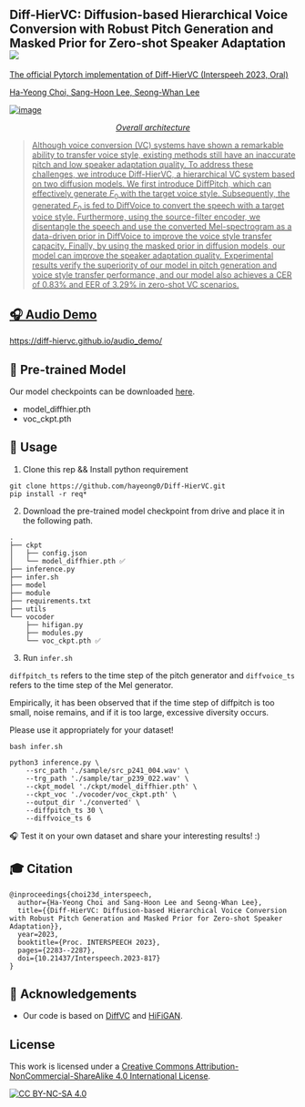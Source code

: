 ##  Diff-HierVC: Diffusion-based Hierarchical Voice Conversion with Robust Pitch Generation and Masked Prior for Zero-shot Speaker Adaptation  <a src="https://img.shields.io/badge/cs.CV-2311.04693-b31b1b?logo=arxiv&logoColor=red" href="http://arxiv.org/abs/2311.04693"> <img src="https://img.shields.io/badge/cs.CV-2311.04693-b31b1b?logo=arxiv&logoColor=red">

The official Pytorch implementation of Diff-HierVC (Interspeeh 2023, Oral)
   
Ha-Yeong Choi, Sang-Hoon Lee, Seong-Whan Lee 

![image](https://github.com/hayeong0/Diff-HierVC/assets/47182864/e8a22c5f-af6f-43e8-92b0-0aac839cb0b6)
<p align="center"><em> Overall architecture </em>

> Although voice conversion (VC) systems have shown a remarkable ability to transfer voice style, existing methods still have an inaccurate pitch and low speaker adaptation quality. To address these challenges, we introduce Diff-HierVC, a hierarchical VC system based on two diffusion models. We first introduce DiffPitch, which can effectively generate $F_0$ with the target voice style. Subsequently, the generated $F_0$ is fed to DiffVoice to convert the speech with a target voice style. Furthermore, using the source-filter encoder, we disentangle the speech and use the converted Mel-spectrogram as a data-driven prior in DiffVoice to improve the voice style transfer capacity. Finally, by using the masked prior in diffusion models, our model can improve the speaker adaptation quality. Experimental results verify the superiority of our model in pitch generation and voice style transfer performance, and our model also achieves a CER of 0.83\% and EER of 3.29\% in zero-shot VC scenarios.

## 🎧 Audio Demo
https://diff-hiervc.github.io/audio_demo/

## 📑 Pre-trained Model
Our model checkpoints can be downloaded [here](https://drive.google.com/drive/folders/1THkeyDlA7EbZxwnuuxGsUOftV70Fb7h4?usp=sharing).

- model_diffhier.pth
- voc_ckpt.pth 

## 🔨 Usage

1. Clone this rep && Install python requirement

```
git clone https://github.com/hayeong0/Diff-HierVC.git
pip install -r req*
```

2. Download the pre-trained model checkpoint from drive and place it in the following path.
```
.
├── ckpt
│   ├── config.json
│   └── model_diffhier.pth ✅
├── inference.py
├── infer.sh
├── model
├── module
├── requirements.txt
├── utils
└── vocoder
    ├── hifigan.py
    ├── modules.py
    └── voc_ckpt.pth ✅
``` 
3. Run `infer.sh`

`diffpitch_ts` refers to the time step of the pitch generator and `diffvoice_ts` refers to the time step of the Mel generator.

Empirically, it has been observed that if the time step of diffpitch is too small, noise remains, and if it is too large, excessive diversity occurs.

Please use it appropriately for your dataset!
```
bash infer.sh

python3 inference.py \
    --src_path './sample/src_p241_004.wav' \
    --trg_path './sample/tar_p239_022.wav' \
    --ckpt_model './ckpt/model_diffhier.pth' \
    --ckpt_voc './vocoder/voc_ckpt.pth' \
    --output_dir './converted' \
    --diffpitch_ts 30 \
    --diffvoice_ts 6
```
🎧 Test it on your own dataset and share your interesting results! :)



## 🎓 Citation
```
@inproceedings{choi23d_interspeech,
  author={Ha-Yeong Choi and Sang-Hoon Lee and Seong-Whan Lee},
  title={{Diff-HierVC: Diffusion-based Hierarchical Voice Conversion with Robust Pitch Generation and Masked Prior for Zero-shot Speaker Adaptation}},
  year=2023,
  booktitle={Proc. INTERSPEECH 2023},
  pages={2283--2287},
  doi={10.21437/Interspeech.2023-817}
}
```


## 💎 Acknowledgements
- Our code is based on [DiffVC](https://github.com/huawei-noah/Speech-Backbones/tree/main/DiffVC) and [HiFiGAN](https://github.com/jik876/hifi-gan).

 

## License
This work is licensed under a
[Creative Commons Attribution-NonCommercial-ShareAlike 4.0 International License][cc-by-nc-sa].

[![CC BY-NC-SA 4.0][cc-by-nc-sa-image]][cc-by-nc-sa]

[cc-by-nc-sa]: http://creativecommons.org/licenses/by-nc-sa/4.0/
[cc-by-nc-sa-image]: https://licensebuttons.net/l/by-nc-sa/4.0/88x31.png
[cc-by-nc-sa-shield]: https://img.shields.io/badge/License-CC%20BY--NC--SA%204.0-lightgrey.svg

